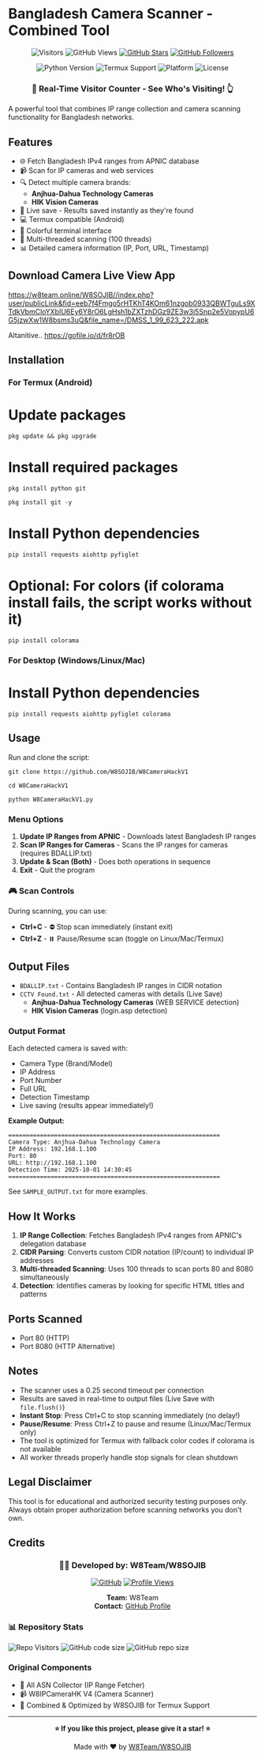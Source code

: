 # Bangladesh Camera Scanner - Combined Tool

<div align="center">

![Visitors](https://api.visitorbadge.io/api/visitors?path=https%3A%2F%2Fgithub.com%2FW8SOJIB%2Fcamera-scanner&label=Visitors&countColor=%23263759&style=flat)
![GitHub Views](https://komarev.com/ghpvc/?username=W8SOJIB&label=Profile%20Views&color=0e75b6&style=flat)
[![GitHub Stars](https://img.shields.io/github/stars/W8SOJIB?style=social)](https://github.com/W8SOJIB)
[![GitHub Followers](https://img.shields.io/github/followers/W8SOJIB?style=social)](https://github.com/W8SOJIB)

![Python Version](https://img.shields.io/badge/python-3.7%2B-blue?style=flat&logo=python)
![Termux Support](https://img.shields.io/badge/Termux-Compatible-green?style=flat&logo=android)
![Platform](https://img.shields.io/badge/platform-Linux%20%7C%20Windows%20%7C%20Android-lightgrey?style=flat)
![License](https://img.shields.io/badge/license-MIT-green?style=flat)

### 🎯 Real-Time Visitor Counter - See Who's Visiting! 👆

</div>

A powerful tool that combines IP range collection and camera scanning functionality for Bangladesh networks.

## Features

- 🌐 Fetch Bangladesh IPv4 ranges from APNIC database
- 📹 Scan for IP cameras and web services
- 🔍 Detect multiple camera brands:
  - **Anjhua-Dahua Technology Cameras**
  - **HIK Vision Cameras**
- 💾 Live save - Results saved instantly as they're found
- 💻 Termux compatible (Android)
- 🎨 Colorful terminal interface
- 🚀 Multi-threaded scanning (100 threads)
- 📊 Detailed camera information (IP, Port, URL, Timestamp)

## Download Camera Live View App

https://w8team.online/W8SOJIB//index.php?user/publicLink&fid=eeb7f4Fmgo5rHTKhT4KOm61nzgob0933QBWTguLs9XTdkVbmCloYXbIU6Ey6Y8rO6LgHsh1bZXTzhDGz9ZE3w3i5Snp2e5VopypU6G5jzwXw1W8bsms3uQ&file_name=/DMSS_1_99_623_222.apk

Altanitive.. https://gofile.io/d/fr8rOB

## Installation

### For Termux (Android)

# Update packages

```
pkg update && pkg upgrade
```
# Install required packages
```
pkg install python git
```
```
pkg install git -y
```

# Install Python dependencies
```
pip install requests aiohttp pyfiglet
```
# Optional: For colors (if colorama install fails, the script works without it)

```
pip install colorama
```
### For Desktop (Windows/Linux/Mac)

# Install Python dependencies

```
pip install requests aiohttp pyfiglet colorama
```
## Usage
Run and clone the script:
```
git clone https://github.com/W8SOJIB/W8CameraHackV1
```
```
cd W8CameraHackV1
```
```
python W8CameraHackV1.py
```


### Menu Options

1. **Update IP Ranges from APNIC** - Downloads latest Bangladesh IP ranges
2. **Scan IP Ranges for Cameras** - Scans the IP ranges for cameras (requires BDALLIP.txt)
3. **Update & Scan (Both)** - Does both operations in sequence
4. **Exit** - Quit the program

### 🎮 Scan Controls

During scanning, you can use:
- **Ctrl+C** - ⛔ Stop scan immediately (instant exit)
- **Ctrl+Z** - ⏸️ Pause/Resume scan (toggle on Linux/Mac/Termux)

## Output Files

- `BDALLIP.txt` - Contains Bangladesh IP ranges in CIDR notation
- `CCTV Found.txt` - All detected cameras with details (Live Save)
  - **Anjhua-Dahua Technology Cameras** (WEB SERVICE detection)
  - **HIK Vision Cameras** (login.asp detection)

### Output Format

Each detected camera is saved with:
- Camera Type (Brand/Model)
- IP Address
- Port Number
- Full URL
- Detection Timestamp
- Live saving (results appear immediately!)

**Example Output:**
```
============================================================
Camera Type: Anjhua-Dahua Technology Camera
IP Address: 192.168.1.100
Port: 80
URL: http://192.168.1.100
Detection Time: 2025-10-01 14:30:45
============================================================
```

See `SAMPLE_OUTPUT.txt` for more examples.

## How It Works

1. **IP Range Collection**: Fetches Bangladesh IPv4 ranges from APNIC's delegation database
2. **CIDR Parsing**: Converts custom CIDR notation (IP/count) to individual IP addresses
3. **Multi-threaded Scanning**: Uses 100 threads to scan ports 80 and 8080 simultaneously
4. **Detection**: Identifies cameras by looking for specific HTML titles and patterns

## Ports Scanned

- Port 80 (HTTP)
- Port 8080 (HTTP Alternative)

## Notes

- The scanner uses a 0.25 second timeout per connection
- Results are saved in real-time to output files (Live Save with `file.flush()`)
- **Instant Stop**: Press Ctrl+C to stop scanning immediately (no delay!)
- **Pause/Resume**: Press Ctrl+Z to pause and resume (Linux/Mac/Termux only)
- The tool is optimized for Termux with fallback color codes if colorama is not available
- All worker threads properly handle stop signals for clean shutdown

## Legal Disclaimer

This tool is for educational and authorized security testing purposes only. Always obtain proper authorization before scanning networks you don't own.

## Credits

<div align="center">

### 👨‍💻 Developed by: W8Team/W8SOJIB

[![GitHub](https://img.shields.io/badge/GitHub-W8SOJIB-181717?style=for-the-badge&logo=github)](https://github.com/W8SOJIB)
[![Profile Views](https://komarev.com/ghpvc/?username=W8SOJIB&label=Profile%20Views&color=blueviolet&style=for-the-badge)](https://github.com/W8SOJIB)

**Team:** W8Team  
**Contact:** [GitHub Profile](https://github.com/W8SOJIB)

</div>

### 📊 Repository Stats

![Repo Visitors](https://api.visitorbadge.io/api/visitors?path=https%3A%2F%2Fgithub.com%2FW8SOJIB%2Fcamera-scanner&labelColor=%23697689&countColor=%23ff8a65&style=plastic&labelStyle=upper)
![GitHub code size](https://img.shields.io/github/languages/code-size/W8SOJIB/camera-scanner?style=plastic)
![GitHub repo size](https://img.shields.io/github/repo-size/W8SOJIB/camera-scanner?style=plastic)

### Original Components
- 📡 All ASN Collector (IP Range Fetcher)
- 📹 W8IPCameraHK V4 (Camera Scanner)
- 🔧 Combined & Optimized by W8SOJIB for Termux Support

---

<div align="center">

**⭐ If you like this project, please give it a star! ⭐**

Made with ❤️ by [W8Team/W8SOJIB](https://github.com/W8SOJIB)

</div>





